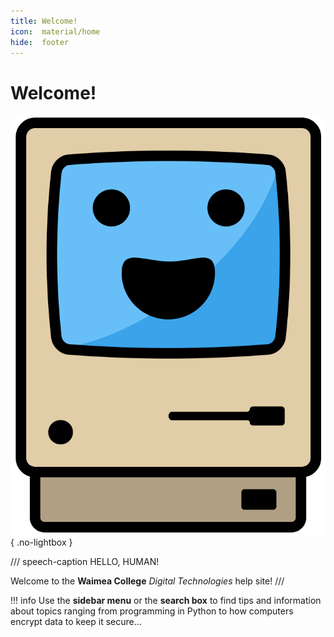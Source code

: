 ```yaml
---
title: Welcome!
icon:  material/home
hide:  footer
---
```


# Welcome!

![Mac Hello](_assets/macintosh-happy.svg){ .no-lightbox }

/// speech-caption
HELLO, HUMAN!

Welcome to the **Waimea College** *Digital Technologies* help site!
///

!!! info
    Use the **sidebar menu** or the **search box** to find tips and information about topics ranging from programming in Python to how computers encrypt data to keep it secure...
